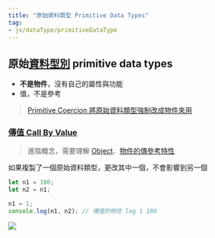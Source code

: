 ```yaml
---
title: "原始資料類型 Primitive Data Types"
tag: 
- js/dataType/primitiveDataType 
---
```

## 原始[資料型別](資料型別.md) primitive data types
- **不是物件**，沒有自己的屬性與功能
- 值，不是參考

>[Primitive Coercion 將原始資料類型強制改成物件來用](Primitive%20Coercion%20將原始資料類型強制改成物件來用.md)


### [傳值 Call By Value](物件傳參考.md#傳值%20Call%20By%20Value)
>進階概念，需要理解 [Object](Object.md)、[物件的傳參考特性](物件的傳參考特性.md)

如果複製了一個原始資料類型，更改其中一個，不會影響到另一個

```js
let n1 = 100;
let n2 = n1;

n1 = 1;
console.log(n1, n2); // 傳值的特性 log 1 100
```

![](資料型別.md#^28bc34)